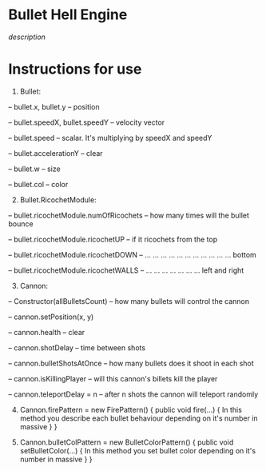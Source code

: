 # Bullet Hell Engine
*description*

# Instructions for use

1) Bullet:

  – bullet.x, bullet.y – position
  
  – bullet.speedX, bullet.speedY – velocity vector
  
  – bullet.speed – scalar. It's multiplying by speedX and speedY
  
  – bullet.accelerationY – clear
  
  – bullet.w – size
  
  – bullet.col – color
  
  2) Bullet.RicochetModule:
  
  – bullet.ricochetModule.numOfRicochets – how many times will the bullet bounce
  
  – bullet.ricochetModule.ricochetUP – if it ricochets from the top
  
  – bullet.ricochetModule.ricochetDOWN – … … … … … … … … … … … bottom
  
  – bullet.ricochetModule.ricochetWALLS – … … … … … … … left and right
   
  3) Cannon:
  
  – Constructor(allBulletsCount) – how many bullets will control the cannon
  
  – cannon.setPosition(x, y)
  
  – cannon.health – clear
  
  – cannon.shotDelay – time between shots
  
  – cannon.bulletShotsAtOnce – how many bullets does it shoot in each shot
  
  – cannon.isKillingPlayer – will this cannon's billets kill the player
  
  – cannon.teleportDelay = n – after n shots the cannon will teleport randomly
  
  4) Cannon.firePattern = new FirePattern() {
    public void fire(...) {
      In this method you describe each bullet behaviour 
      depending on it's number in massive
    }
  }
  
  5) Cannon.bulletColPattern = new BulletColorPattern() {
    public void setBulletColor(...) {
      In this method you set bullet color
      depending on it's number in massive
    }
  }
  
